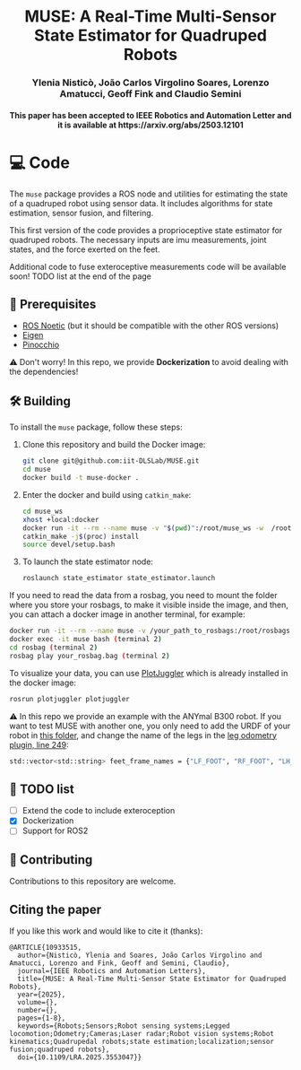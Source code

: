 <h1 align="center"> MUSE: A Real-Time Multi-Sensor State Estimator for Quadruped Robots </h1>
<h3 align="center">Ylenia Nisticò, João Carlos Virgolino Soares, Lorenzo Amatucci, Geoff Fink and Claudio Semini</h3>	

<h4 align="center">This paper has been accepted to IEEE Robotics and Automation Letter and it is available at https://arxiv.org/abs/2503.12101 

# :computer: Code

The `muse` package provides a ROS node and utilities for estimating the state of a quadruped robot using sensor data. It includes algorithms for state estimation, sensor fusion, and filtering.

This first version of the code provides a proprioceptive state estimator for quadruped robots. The necessary inputs are imu measurements, joint states, and the force exerted on the feet.

    
Additional code to fuse exteroceptive measurements code will be available soon!
TODO list at the end of the page
</h2>



## :t-rex: Prerequisites
* [ROS Noetic](https://wiki.ros.org/noetic/Installation/Ubuntu) (but it should be compatible with the other ROS versions)
* [Eigen](https://eigen.tuxfamily.org/index.php?title=Main_Page)
* [Pinocchio](https://github.com/stack-of-tasks/pinocchio/tree/master)

⚠️ Don't worry! In this repo, we provide **Dockerization** to avoid dealing with the dependencies!

## :hammer_and_wrench: Building

To install the `muse` package, follow these steps:

1. Clone this repository and build the Docker image:
    ```sh
    git clone git@github.com:iit-DLSLab/MUSE.git
    cd muse
    docker build -t muse-docker .
    ```

2. Enter the docker and build using `catkin_make`:
    ```sh
    cd muse_ws
    xhost +local:docker
    docker run -it --rm --name muse -v "$(pwd)":/root/muse_ws -w  /root/muse_ws muse-docker
    catkin_make -j$(proc) install
    source devel/setup.bash  
    ```
3. To launch the state estimator node:
   ```sh
   roslaunch state_estimator state_estimator.launch
   ```
If you need to read the data from a rosbag, you need to mount the folder where you store your rosbags, to make it visible inside the image, and then, you can attach a docker image in another terminal, for example:
```sh
docker run -it --rm --name muse -v /your_path_to_rosbags:/root/rosbags  -v "$(pwd)":/root/muse_ws -w /root/muse_ws muse-docker (terminal 1)
docker exec -it muse bash (terminal 2)
cd rosbag (terminal 2)
rosbag play your_rosbag.bag (terminal 2)
```
To visualize your data, you can use [PlotJuggler](https://github.com/facontidavide/PlotJuggler?tab=readme-ov-file) which is already installed in the docker image:
```sh
rosrun plotjuggler plotjuggler
```

:warning: In this repo we provide an example with the ANYmal B300 robot. If you want to test MUSE with another one, you only need to add the URDF of your robot in [this folder](https://github.com/iit-DLSLab/muse/tree/main/muse_ws/src/state_estimator/urdfs), and change the name of the legs in the [leg odometry plugin, line 249](https://github.com/iit-DLSLab/muse/blob/main/muse_ws/src/state_estimator/src/plugins/leg_odometry_plugin.cpp#L249):

``` sh
std::vector<std::string> feet_frame_names = {"LF_FOOT", "RF_FOOT", "LH_FOOT", "RH_FOOT"};   // Update with your actual link names
```

## :scroll: TODO list
- [ ] Extend the code to include exteroception
- [x] Dockerization
- [ ] Support for ROS2

## :hugs: Contributing

Contributions to this repository are welcome.

## Citing the paper

If you like this work and would like to cite it (thanks):
```
@ARTICLE{10933515,
  author={Nisticò, Ylenia and Soares, João Carlos Virgolino and Amatucci, Lorenzo and Fink, Geoff and Semini, Claudio},
  journal={IEEE Robotics and Automation Letters}, 
  title={MUSE: A Real-Time Multi-Sensor State Estimator for Quadruped Robots}, 
  year={2025},
  volume={},
  number={},
  pages={1-8},
  keywords={Robots;Sensors;Robot sensing systems;Legged locomotion;Odometry;Cameras;Laser radar;Robot vision systems;Robot kinematics;Quadrupedal robots;state estimation;localization;sensor fusion;quadruped robots},
  doi={10.1109/LRA.2025.3553047}}
```





